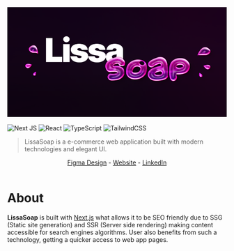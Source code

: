 <img src="./public/readme/cover.png">

![Next JS](https://img.shields.io/badge/Next-black?style=for-the-badge&logo=next.js&logoColor=white)
![React](https://img.shields.io/badge/react-%2320232a.svg?style=for-the-badge&logo=react&logoColor=%2361DAFB)
![TypeScript](https://img.shields.io/badge/typescript-%23007ACC.svg?style=for-the-badge&logo=typescript&logoColor=white)
![TailwindCSS](https://img.shields.io/badge/tailwindcss-%2338B2AC.svg?style=for-the-badge&logo=tailwind-css&logoColor=white)

> LissaSoap is a e-commerce web application built with modern technologies and elegant UI.

<div align="center">
  <a target="_blank" href="https://www.figma.com/file/bomTpDTopZ08W7P3jBGhtm/LissaSoap-App-Design?node-id=0%3A1">Figma Design</a> -
  <a target="_blank" href="">Website</a> -
  <a target="_blank" href="https://www.linkedin.com/in/steezy2401/">LinkedIn</a>
</div>
<br>

# About

**LissaSoap** is built with [Next.js](https://nextjs.org/) what allows it to be SEO friendly due to SSG (Static site generation) and SSR (Server side rendering) making content accessible for search engines algorithms. User also benefits from such a technology, getting a quicker access to web app pages.
